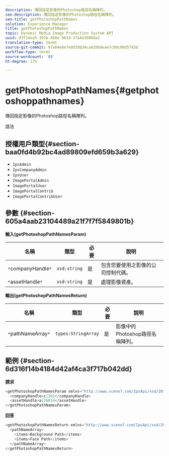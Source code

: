 ```yaml
---
description: 傳回指定影像的Photoshop路徑名稱陣列。
seo-description: 傳回指定影像的Photoshop路徑名稱陣列。
seo-title: getPhotoshopPathNames
solution: Experience Manager
title: getPhotoshopPathNames
topic: Dynamic Media Image Production System API
uuid: d3f1dea5-393b-498e-963d-37a4e38068a2
translation-type: tm+mt
source-git-commit: 97a84e8e7edd3d834ca42069eae7c09c00d57938
workflow-type: tm+mt
source-wordcount: '89'
ht-degree: 17%

---
```



# getPhotoshopPathNames{#getphotoshoppathnames}

傳回指定影像的Photoshop路徑名稱陣列。

語法

## 授權用戶類型{#section-baa0fd4b92bc4ad89809efd659b3a629}

* `IpsAdmin`
* `IpsCompanyAdmin`
* `IpsUser`
* `ImagePortalAdmin`
* `ImagePortalUser`
* `ImagePortalContrib`
* `ImagePortalContribUser`

## 參數 {#section-605a4aab23104489a21f7f7f5849801b}

**輸入(getPhotoshopPathNamesParam)**

| 名稱 | 類型 | 必要 | 說明 |
|---|---|---|---|
| `*`companyHandle`*` | `xsd:string` | 是 | 包含您要使用之影像的公司控制代碼。 |
| `*`assetHandle`*` | `xsd:string` | 是 | 處理影像資產。 |

**輸出(getPhotoshopPathNamesReturn)**

| 名稱 | 類型 | 必要 | 說明 |
|---|---|---|---|
| `*`pathNameArray`*` | `types:StringArray` | 是 | 影像中的Photoshop路徑名稱陣列。 |

## 範例 {#section-6d316f14b4184d42af4ca3f717b042dd}

**請求**

```java
<getPhotoshopPathNamesParam xmlns="http://www.scene7.com/IpsApi/xsd/2012-07-31">
  <companyHandle>c|301</companyHandle>
  <assetHandle>a|26014</assetHandle>
</getPhotoshopPathNamesParam>
```

**回答**

```java
<getPhotoshopPathNamesReturn xmlns="http://www.scene7.com/IpsApi/xsd/2012-07-31">
  <pathNameArray>
    <items>Background Path</items>
    <items>Face Path</items>
  </pathNameArray>
</getPhotoshopPathNamesReturn>
```

